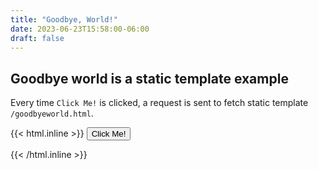 ```yaml
---
title: "Goodbye, World!"
date: 2023-06-23T15:58:00-06:00
draft: false
---
```


## Goodbye world is a static template example

Every time `Click Me!` is clicked, a request is sent to fetch static template `/goodbyeworld.html`.

{{< html.inline >}}
<button
  hx-get="/goodbyeworld.html"
  hx-trigger="click"
  hx-target="#goodbye"
  hx-swap="beforeend">
  Click Me!
</button>
<div id="goodbye"></div>
{{< /html.inline >}}


